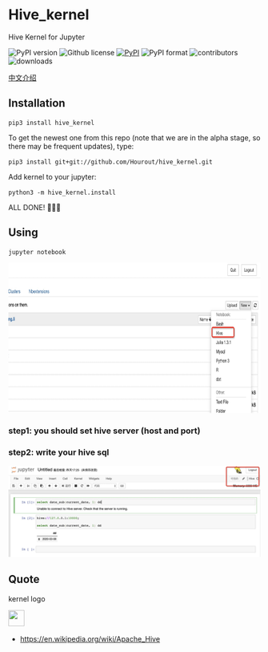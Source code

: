 # Hive_kernel
Hive  Kernel for Jupyter

![PyPI version](https://img.shields.io/pypi/pyversions/hive_kernel.svg)
![Github license](https://img.shields.io/github/license/Hourout/hive_kernel.svg)
[![PyPI](https://img.shields.io/pypi/v/hive_kernel.svg)](https://pypi.python.org/pypi/hive_kernel)
![PyPI format](https://img.shields.io/pypi/format/hive_kernel.svg)
![contributors](https://img.shields.io/github/contributors/Hourout/hive_kernel)
![downloads](https://img.shields.io/pypi/dm/hive_kernel.svg)


[中文介绍](document/chinese.md)

## Installation

```
pip3 install hive_kernel
```

To get the newest one from this repo (note that we are in the alpha stage, so there may be frequent updates), type:

```
pip3 install git+git://github.com/Hourout/hive_kernel.git
```

Add kernel to your jupyter:

```
python3 -m hive_kernel.install
```

ALL DONE! 🎉🎉🎉

## Using

```
jupyter notebook
```
<img src="image/hive2.png" width = "700" height = "300" />

### step1: you should set hive server (host and port)

### step2: write your hive sql
![](image/hive1.png)

## Quote 
kernel logo

<img src="https://upload.wikimedia.org/wikipedia/commons/thumb/b/bb/Apache_Hive_logo.svg/300px-Apache_Hive_logo.svg.png" width = "32" height = "32" />

- https://en.wikipedia.org/wiki/Apache_Hive
